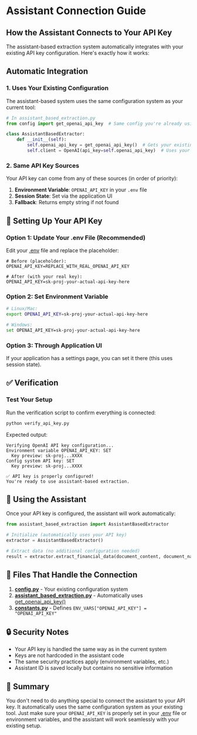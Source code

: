 # Assistant Connection Guide

## How the Assistant Connects to Your API Key

The assistant-based extraction system automatically integrates with your existing API key configuration. Here's exactly how it works:

##  Automatic Integration

### 1. **Uses Your Existing Configuration**
The assistant-based system uses the same configuration system as your current tool:

```python
# In assistant_based_extraction.py
from config import get_openai_api_key  # Same config you're already using

class AssistantBasedExtractor:
    def __init__(self):
        self.openai_api_key = get_openai_api_key()  # Gets your existing key
        self.client = OpenAI(api_key=self.openai_api_key)  # Uses your key
```

### 2. **Same API Key Sources**
Your API key can come from any of these sources (in order of priority):
1. **Environment Variable**: `OPENAI_API_KEY` in your `.env` file
2. **Session State**: Set via the application UI
3. **Fallback**: Returns empty string if not found

## 🔧 Setting Up Your API Key

### Option 1: Update Your .env File (Recommended)
Edit your [.env](file:///c:/Users/edgar/Documents/GitHub/noianalyzer/noianalyzer/.env) file and replace the placeholder:

```env
# Before (placeholder):
OPENAI_API_KEY=REPLACE_WITH_REAL_OPENAI_API_KEY

# After (with your real key):
OPENAI_API_KEY=sk-proj-your-actual-api-key-here
```

### Option 2: Set Environment Variable
```bash
# Linux/Mac:
export OPENAI_API_KEY=sk-proj-your-actual-api-key-here

# Windows:
set OPENAI_API_KEY=sk-proj-your-actual-api-key-here
```

### Option 3: Through Application UI
If your application has a settings page, you can set it there (this uses session state).

## ✅ Verification

### Test Your Setup
Run the verification script to confirm everything is connected:

```bash
python verify_api_key.py
```

Expected output:
```
Verifying OpenAI API key configuration...
Environment variable OPENAI_API_KEY: SET
  Key preview: sk-proj...XXXX
Config system API key: SET
  Key preview: sk-proj...XXXX

✅ API key is properly configured!
You're ready to use assistant-based extraction.
```

## 🚀 Using the Assistant

Once your API key is configured, the assistant will work automatically:

```python
from assistant_based_extraction import AssistantBasedExtractor

# Initialize (automatically uses your API key)
extractor = AssistantBasedExtractor()

# Extract data (no additional configuration needed)
result = extractor.extract_financial_data(document_content, document_name)
```

## 📁 Files That Handle the Connection

1. **[config.py](file:///c:/Users/edgar/Documents/GitHub/noianalyzer/noianalyzer/config.py)** - Your existing configuration system
2. **[assistant_based_extraction.py](file:///c:/Users/edgar/Documents/GitHub/noianalyzer/noianalyzer/assistant_based_extraction.py)** - Automatically uses [get_openai_api_key()](file:///c:/Users/edgar/Documents/GitHub/noianalyzer/noianalyzer/config.py#L129-L152)
3. **[constants.py](file:///c:/Users/edgar/Documents/GitHub/noianalyzer/noianalyzer/constants.py)** - Defines `ENV_VARS["OPENAI_API_KEY"] = "OPENAI_API_KEY"`

## 🔒 Security Notes

- Your API key is handled the same way as in the current system
- Keys are not hardcoded in the assistant code
- The same security practices apply (environment variables, etc.)
- Assistant ID is saved locally but contains no sensitive information

## 🎯 Summary

You don't need to do anything special to connect the assistant to your API key. It automatically uses the same configuration system as your existing tool. Just make sure your `OPENAI_API_KEY` is properly set in your [.env](file:///c:/Users/edgar/Documents/GitHub/noianalyzer/noianalyzer/.env) file or environment variables, and the assistant will work seamlessly with your existing setup.
